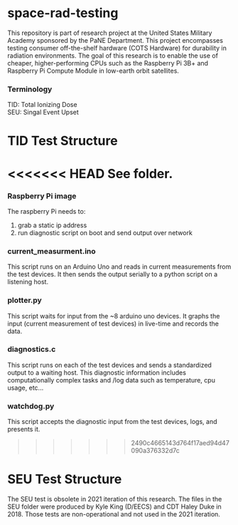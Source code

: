 # space-rad-testing

This repository is part of research project at the United States Military Academy sponsored by the PaNE Department. This project encompasses testing consumer off-the-shelf hardware (COTS Hardware) for durability in radiation environments. The goal of this research is to enable the use of cheaper, higher-performing CPUs such as the Raspberry Pi 3B+ and Raspberry Pi Compute Module in low-earth orbit satellites.

### Terminology
TID: Total Ionizing Dose    
SEU: Singal Event Upset

# TID Test Structure
<<<<<<< HEAD
See folder.
=======

### Raspberry Pi image
The raspberry Pi needs to:
1. grab a static ip address
2. run diagnostic script on boot and send output over network

### current_measurment.ino
This script runs on an Arduino Uno and reads in current measurements from the test devices. It then sends the output serially to a python script on a listening host.

### plotter.py
This script waits for input from the ~8 arduino uno devices. It graphs the input (current measurement of test devices) in live-time and records the data.

### diagnostics.c
This script runs on each of the test devices and sends a standardized output to a waiting host. This diagnostic information includes computationally complex tasks and /log data such as temperature, cpu usage, etc...

### watchdog.py
This script accepts the diagnostic input from the test devices, logs, and presents it.
>>>>>>> 2490c4665143d764f17aed94d47090a376332d7c

# SEU Test Structure
The SEU test is obsolete in 2021 iteration of this research. The files in the SEU folder were produced by Kyle King (D/EECS) and CDT Haley Duke in 2018. Those tests are non-operational and not used in the 2021 iteration.
